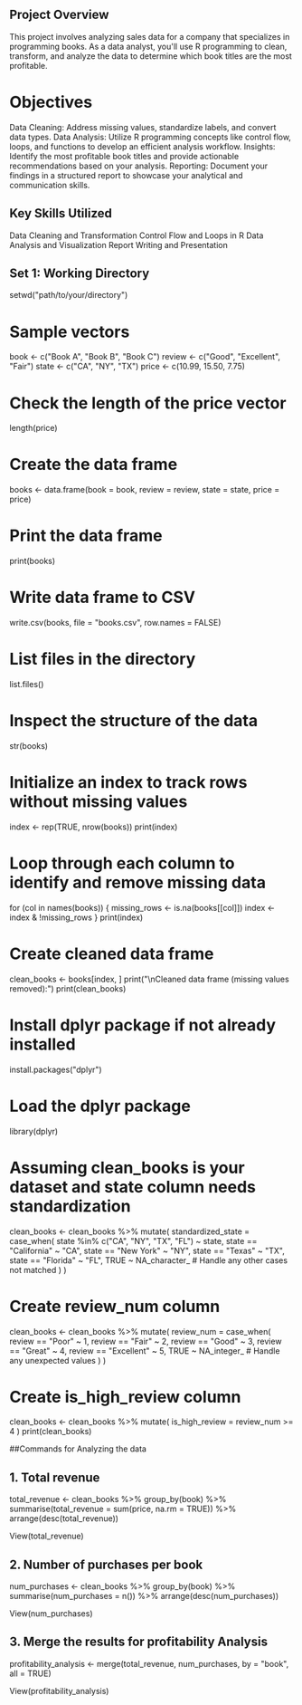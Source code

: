 ## Project Overview

This project involves analyzing sales data for a company that specializes in programming books. As a data analyst, you'll use R programming to clean, transform, and analyze the data to determine which book titles are the most profitable.

# Objectives
Data Cleaning: Address missing values, standardize labels, and convert data types.
Data Analysis: Utilize R programming concepts like control flow, loops, and functions to develop an efficient analysis workflow.
Insights: Identify the most profitable book titles and provide actionable recommendations based on your analysis.
Reporting: Document your findings in a structured report to showcase your analytical and communication skills.

## Key Skills Utilized
Data Cleaning and Transformation
Control Flow and Loops in R
Data Analysis and Visualization
Report Writing and Presentation

## Set 1: Working Directory

setwd("path/to/your/directory")


# Sample vectors
book <- c("Book A", "Book B", "Book C")
review <- c("Good", "Excellent", "Fair")
state <- c("CA", "NY", "TX")
price <- c(10.99, 15.50, 7.75)

# Check the length of the price vector
length(price)


# Create the data frame
books <- data.frame(book = book,
                    review = review,
                    state = state,
                    price = price)

# Print the data frame
print(books)


# Write data frame to CSV
write.csv(books, file = "books.csv", row.names = FALSE)

# List files in the directory
list.files()


# Inspect the structure of the data
str(books)

# Initialize an index to track rows without missing values
index <- rep(TRUE, nrow(books))
print(index)

# Loop through each column to identify and remove missing data
for (col in names(books)) {
    missing_rows <- is.na(books[[col]])
    index <- index & !missing_rows
}
print(index)

# Create cleaned data frame
clean_books <- books[index, ]
print("\nCleaned data frame (missing values removed):")
print(clean_books)



# Install dplyr package if not already installed
install.packages("dplyr")

# Load the dplyr package
library(dplyr)

# Assuming clean_books is your dataset and state column needs standardization
clean_books <- clean_books %>%
    mutate(
        standardized_state = case_when(
            state %in% c("CA", "NY", "TX", "FL") ~ state,
            state == "California" ~ "CA",
            state == "New York" ~ "NY",
            state == "Texas" ~ "TX",
            state == "Florida" ~ "FL",
            TRUE ~ NA_character_  # Handle any other cases not matched
        )
    )





# Create review_num column
clean_books <- clean_books %>%
    mutate(
        review_num = case_when(
            review == "Poor" ~ 1,
            review == "Fair" ~ 2,
            review == "Good" ~ 3,
            review == "Great" ~ 4,
            review == "Excellent" ~ 5,
            TRUE ~ NA_integer_  # Handle any unexpected values
        )
    )



# Create is_high_review column
clean_books <- clean_books %>%
    mutate(
        is_high_review = review_num >= 4
    )
print(clean_books)


##Commands for Analyzing the data 
## 1. Total revenue
total_revenue <- clean_books %>%
     group_by(book) %>%
     summarise(total_revenue = sum(price, na.rm = TRUE)) %>%
     arrange(desc(total_revenue))
     
 View(total_revenue)
 
## 2. Number of purchases per book
num_purchases <- clean_books %>%
     group_by(book) %>%
    summarise(num_purchases = n()) %>%
    arrange(desc(num_purchases))
    
 View(num_purchases)

 ## 3. Merge the results for profitability Analysis  
 profitability_analysis <- merge(total_revenue, num_purchases, by = "book", all = TRUE)
 
 View(profitability_analysis)
